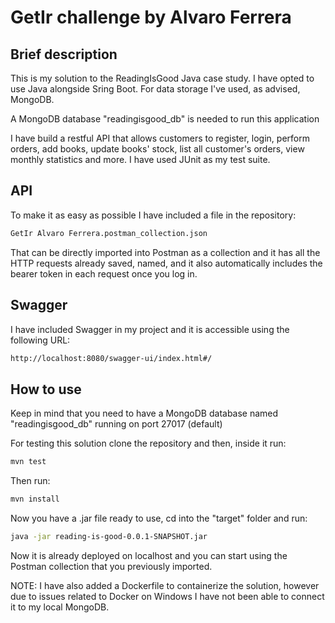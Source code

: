 # GetIr challenge by Alvaro Ferrera

## Brief description
This is my solution to the ReadingIsGood Java case study. I have opted to use
Java alongside Sring Boot.
For data storage I've used, as advised, MongoDB.

A MongoDB database "readingisgood_db" is needed to run this application

I have build a restful API that allows customers to register, login, perform orders,
add books, update books' stock, list all customer's orders, view monthly statistics
and more.
I have used JUnit as my test suite.

## API
To make it as easy as possible I have included a file in the repository:

```sh
GetIr Alvaro Ferrera.postman_collection.json
```

That can be directly imported into Postman as a collection and it has all the
HTTP requests already saved, named, and it also automatically includes the bearer
token in each request once you log in.

## Swagger
I have included Swagger in my project and it is accessible using the following URL:

```sh
http://localhost:8080/swagger-ui/index.html#/
```

## How to use
Keep in mind that you need to have a MongoDB database named "readingisgood_db" running on port 27017 (default)

For testing this solution clone the repository and then, inside it run:

```bash
mvn test
```

Then run:

```bash
mvn install
```

Now you have a .jar file ready to use, cd into the "target" folder and run:

```bash
java -jar reading-is-good-0.0.1-SNAPSHOT.jar
```

Now it is already deployed on localhost and you can start using the Postman collection that you previously imported.

NOTE: I have also added a Dockerfile to containerize the solution, however due to issues related to Docker on Windows
I have not been able to connect it to my local MongoDB.
